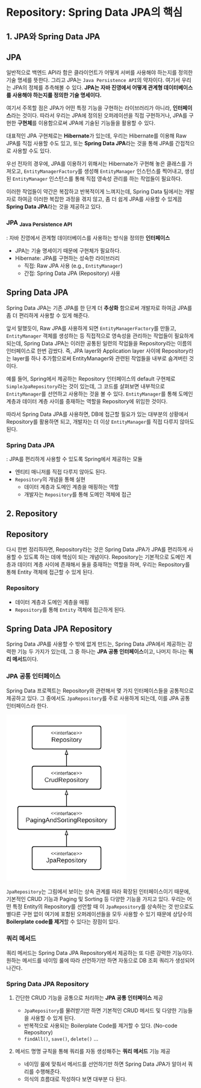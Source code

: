 # Repository: Spring Data JPA의 핵심

## 1. JPA와 Spring Data JPA

## JPA

일반적으로 백엔드 API라 함은 클라이언트가 어떻게 서버를 사용해야 하는지를 정의한 기술 명세를 뜻한다. 그리고 JPA는 `Java Persistence API`의 약자이다. 여기서 우리는 JPA의 정체를 추측해볼 수 있다. **JPA는 자바 진영에서 어떻게 관계형 데이터베이스를 사용해야 하는지를 정의한 기술 명세이다.**        

여기서 주목할 점은 JPA가 어떤 특정 기능을 구현하는 라이브러리가 아니라, **인터페이스**라는 것이다. 따라서 우리는 JPA에 정의된 오퍼레이션을 직접 구현하거나, JPA를 구현한 **구현체**를 이용함으로써 JPA에 기술된 기능들을 활용할 수 있다.           

대표적인 JPA 구현체로는 **Hibernate**가 있는데, 우리는 Hibernate를 이용해 Raw JPA를 직접 사용할 수도 있고, 또는 **Spring Data JPA**라는 것을 통해 JPA를 간접적으로 사용할 수도 있다.              

우선 전자의 경우에, JPA를 이용하기 위해서는 Hibernate가 구현해 놓은 클래스를 가져오고, `EntityManagerFactory`를 생성해 `EntityManager` 인스턴스를 찍어내고, 생성된 `EntityManager` 인스턴스를 통해 직접 영속성 관리를 하는 작업들이 필요하다.      

이러한 작업들이 약간은 복잡하고 반복적이게 느껴지는데, Spring Data 팀에서는 개발자로 하여금 이러한 복잡한 과정을 겪지 않고, 좀 더 쉽게 JPA를 사용할 수 있게끔 **Spring Data JPA**라는 것을 제공하고 있다. 

### JPA <sub>Java Persistence API</sub>
: 자바 진영에서 관계형 데이터베이스를 사용하는 방식을 정의한 **인터페이스**

* JPA는 기술 명세이기 때문에 구현체가 필요하다.
* Hibernate: JPA를 구현하는 성숙한 라이브러리
    * 직접: Raw JPA 사용 (e.g., `EntityManager`)
    * 간접: Spring Data JPA (Repository) 사용



## Spring Data JPA

Spring Data JPA는 기존 JPA를 한 단계 더 **추상화** 함으로써 개발자로 하여금 JPA를 좀 더 편리하게 사용할 수 있게 해준다.       

앞서 말했듯이, Raw JPA를 사용하게 되면 `EntityManagerFactory`를 만들고, `EntityManager` 객체를 생성하는 등 직접적으로 영속성을 관리하는 작업들이 필요하게 되는데, Spring Data JPA는 이러한 공통된 일련의 작업들을 Repository라는 이름의 인터페이스로 한번 감쌌다. 즉, JPA layer와 Application layer 사이에 Repository라는 layer를 하나 추가함으로써 EntityManager와 관련된 작업들을 내부로 숨겨버린 것이다.              

예를 들어, Spring에서 제공하는 Repository 인터페이스의 default 구현체로 `SimpleJpaRepository`라는 것이 있는데, 그 코드를 살펴보면 내부적으로 `EntityManager`를 선언하고 사용하는 것을 볼 수 있다. `EntityManager`를 통해 도메인 계층과 데이터 계층 사이를 중재하는 역할을 Repository에 위임한 것이다.           

따라서 Spring Data JPA를 사용하면, DB에 접근할 필요가 있는 대부분의 상황에서 Repository를 활용하면 되고, 개발자는 더 이상 `EntityManager`를 직접 다루지 않아도 된다. 

### Spring Data JPA
: JPA를 편리하게 사용할 수 있도록 Spring에서 제공하는 모듈

* 엔티티 매니저를 직접 다루지 않아도 된다.
* `Repository`의 개념을 통해 실현
    * 데이터 계층과 도메인 계층을 매핑하는 역할
    * 개발자는 `Repository`를 통해 도메인 객체에 접근





## 2. Repository

## Repository

다시 한번 정리하자면, Repository라는 것은 Spring Data JPA가 JPA를 편리하게 사용할 수 있도록 하는 데에 핵심이 되는 개념이다. Repository는 기본적으로 도메인 계층과 데이터 계층 사이에 존재해서 둘을 중재하는 역할을 하며, 우리는 Repository를 통해 Entity 객체에 접근할 수 있게 된다. 

### Repository

* 데이터 계층과 도메인 게층을 매핑
* `Repository`를 통해 `Entity` 객체에 접근하게 된다. 



## Spring Data JPA Repository

Spring Data JPA를 사용할 수 밖에 없게 만드는, Spring Data JPA에서 제공하는 강력한 기능 두 가지가 있는데, 그 중 하나는 **JPA 공통 인터페이스**이고, 나머지 하나는 **쿼리 메서드**이다. 

### JPA 공통 인터페이스
Spring Data 프로젝트는 Repository와 관련해서 몇 가지 인터페이스들을 공통적으로 제공하고 있다. 그 중에서도 `JpaRepository`를 주로 사용하게 되는데, 이를 JPA 공통 인터페이스라 한다. 

<img src="repository.png" width="320px">         

`JpaRepository`는 그림에서 보이는 상속 관계를 따라 확장된 인터페이스이기 때문에, 기본적인 CRUD 기능과 Paging 및 Sorting 등 다양한 기능을 가지고 있다. 우리는 어떤 특정 Entity의 Repository를 선언할 때 이 `JpaRepository`를 상속하는 것 만으로도 별다른 구현 없이 여기에 포함된 오퍼레이션들을 모두 사용할 수 있기 때문에 상당수의 **Boilerplate code를 제거**할 수 있다는 장점이 있다. 

### 쿼리 메서드
쿼리 메서드는 Spring Data JPA Repository에서 제공하는 또 다른 강력한 기능이다. 원하는 메서드를 네이밍 룰에 따라 선언하기만 하면 자동으로 DB 조회 쿼리가 생성되어 나간다. 



### Spring Data JPA Repository

1. 간단한 CRUD 기능을 공통으로 처리하는 **JPA 공통 인터페이스** 제공
    * `JpaRepository`를 물려받기만 하면 기본적인 CRUD 메서드 및 다양한 기능들을 사용할 수 있게 된다. 
    * 반복적으로 사용되는 Boilerplate Code를 제거할 수 있다. (No-code Repository)
    * `findAll()`, `save()`, `delete()` ...

2. 메서드 명명 규칙을 통해 쿼리를 자동 생성해주는 **쿼리 메서드** 기능 제공
    * 네이밍 룰에 맞춰서 메서드를 선언하기만 하면 Spring Data JPA가 알아서 쿼리를 수행해준다.
    * 의식의 흐름대로 작성하다 보면 대부분 다 된다. 


